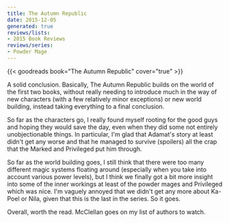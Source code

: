 ```yaml
---
title: The Autumn Republic
date: 2015-12-05
generated: true
reviews/lists:
- 2015 Book Reviews
reviews/series:
- Powder Mage
---
```

{{< goodreads book="The Autumn Republic" cover="true" >}}

A solid conclusion. Basically, The Autumn Republic builds on the world of the first two books, without really needing to introduce much in the way of new characters (with a few relatively minor exceptions) or new world building, instead taking everything to a final conclusion.  

So far as the characters go, I really found myself rooting for the good guys and hoping they would save the day, even when they did some not entirely unobjectionable things. In particular, I'm glad that Adamat's story at least didn't get any worse and that he managed to survive (spoilers) all the crap that the Marked and Privileged put him through.  

<!--more-->

So far as the world building goes, I still think that there were too many different magic systems floating around (especially when you take into account various power levels), but I think we finally got a bit more insight into some of the inner workings at least of the powder mages and Privileged which was nice. I'm vaguely annoyed that we didn't get any more about Ka-Poel or Nila, given that this is the last in the series. So it goes.  

Overall, worth the read. McClellan goes on my list of authors to watch.


